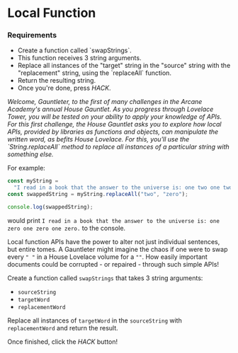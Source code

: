# Local Function

<div class="aside">
<h3>Requirements</h3>
<ul>
  <li>Create a function called `swapStrings`.</li>
  <li>This function receives 3 string arguments.</li>
  <li>Replace all instances of the "target" string in the "source" string with the "replacement" string, using the `replaceAll` function.</li>
  <li>Return the resulting string.</li>
  <li>Once you're done, press <em>HACK</em>.</li>
</ul>
</div>

<i>
Welcome, Gauntleter, to the first of many challenges in the Arcane Academy's annual House Gauntlet. As you progress through Lovelace Tower, you will be tested on your ability to apply your knowledge of APIs. For this first challenge, the House Gauntlet asks you to explore how local APIs, provided by libraries as functions and objects, can manipulate the written word, as befits House Lovelace. For this, you'll use the `String.replaceAll` method to replace all instances of a particular string with something else.
</i>

For example:

```js
const myString =
  "I read in a book that the answer to the universe is: one two one two one two.";
const swappedString = myString.replaceAll("two", "zero");

console.log(swappedString);
```

would print `I read in a book that the answer to the universe is: one zero one zero one zero.` to the console.

Local function APIs have the power to alter not just individual sentences, but entire tomes. A Gauntleter might imagine the chaos if one were to swap every `" "` in a House Lovelace volume for a `""`. How easily important documents could be corrupted - or repaired - through such simple APIs!

Create a function called `swapStrings` that takes 3 string arguments:

- `sourceString`
- `targetWord`
- `replacementWord`

Replace all instances of `targetWord` in the `sourceString` with `replacementWord` and return the result.

Once finished, click the _HACK_ button!
